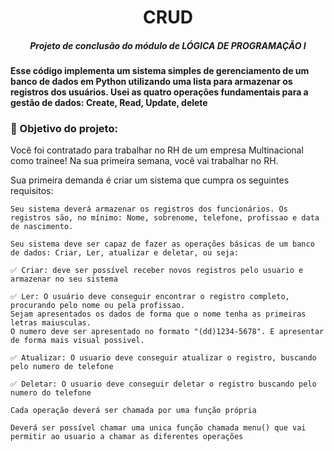 <h1 align="center">CRUD</h1>

<h5 align="center"> Projeto de conclusão do módulo de LÓGICA DE PROGRAMAÇÃO I </h5>

#### Esse código implementa um sistema simples de gerenciamento de um banco de dados em Python utilizando uma lista para armazenar os registros dos usuários. Usei as quatro operações fundamentais para a gestão de dados: Create, Read, Update, delete

### 🚀 Objetivo do projeto:

Você foi contratado para trabalhar no RH de um empresa Multinacional como trainee! Na sua primeira semana, você vai trabalhar no RH.

Sua primeira demanda é criar um sistema que cumpra os seguintes requisitos:

    Seu sistema deverá armazenar os registros dos funcionários. Os registros são, no mínimo: Nome, sobrenome, telefone, profissao e data de nascimento.

    Seu sistema deve ser capaz de fazer as operações básicas de um banco de dados: Criar, Ler, atualizar e deletar, ou seja:

    ✅ Criar: deve ser possível receber novos registros pelo usuario e armazenar no seu sistema 

    ✅ Ler: O usuário deve conseguir encontrar o registro completo, procurando pelo nome ou pela profissao. 
    Sejam apresentados os dados de forma que o nome tenha as primeiras letras maiusculas. 
    O numero deve ser apresentado no formato "(dd)1234-5678". E apresentar de forma mais visual possivel.

    ✅ Atualizar: O usuario deve conseguir atualizar o registro, buscando pelo numero de telefone

    ✅ Deletar: O usuario deve conseguir deletar o registro buscando pelo numero do telefone

    Cada operação deverá ser chamada por uma função própria

    Deverá ser possível chamar uma unica função chamada menu() que vai permitir ao usuario a chamar as diferentes operações

